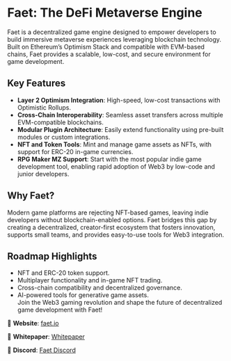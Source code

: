 # Faet: The DeFi Metaverse Engine
Faet is a decentralized game engine designed to empower developers to build immersive metaverse experiences leveraging blockchain technology. Built on Ethereum’s Optimism Stack and compatible with EVM-based chains, Faet provides a scalable, low-cost, and secure environment for game development.

## Key Features
- **Layer 2 Optimism Integration**: High-speed, low-cost transactions with Optimistic Rollups.  
- **Cross-Chain Interoperability**: Seamless asset transfers across multiple EVM-compatible blockchains.  
- **Modular Plugin Architecture**: Easily extend functionality using pre-built modules or custom integrations.  
- **NFT and Token Tools**: Mint and manage game assets as NFTs, with support for ERC-20 in-game currencies.  
- **RPG Maker MZ Support**: Start with the most popular indie game development tool, enabling rapid adoption of Web3 by low-code and junior developers.  
## Why Faet?
Modern game platforms are rejecting NFT-based games, leaving indie developers without blockchain-enabled options. Faet bridges this gap by creating a decentralized, creator-first ecosystem that fosters innovation, supports small teams, and provides easy-to-use tools for Web3 integration.

## Roadmap Highlights
- NFT and ERC-20 token support.  
- Multiplayer functionality and in-game NFT trading.  
- Cross-chain compatibility and decentralized governance.  
- AI-powered tools for generative game assets.  
Join the Web3 gaming revolution and shape the future of decentralized game development with Faet!

🔗 **Website**: [faet.io](http://www.faet.io)  

📄 **Whitepaper**: [Whitepaper](http://www.faet.io/whitepaper.pdf)

👾 **Discord**: [Faet Discord](https://discord.gg/t88HmN52Nd)
